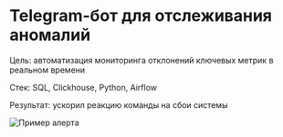 # Telegram-бот для отслеживания аномалий
Цель: автоматизация мониторинга отклонений ключевых метрик в реальном времени

Стек: SQL, Clickhouse, Python, Airflow 

Результат: ускорил реакцию команды на сбои системы

![Пример алерта](https://github.com/user-attachments/assets/aff1d29c-72e5-491a-a244-bdcd1a084281)

